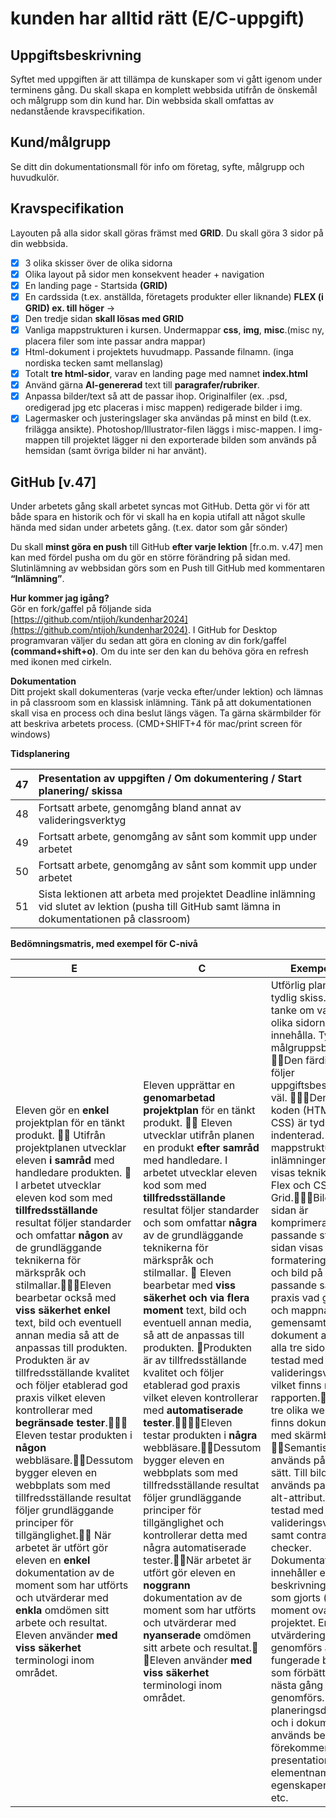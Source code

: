 # kunden har alltid rätt  (E/C-uppgift)

## **Uppgiftsbeskrivning**	

Syftet med uppgiften är att tillämpa de kunskaper som vi gått igenom under terminens gång. Du skall skapa en komplett webbsida utifrån de önskemål och målgrupp som din kund har. Din webbsida skall omfattas av nedanstående kravspecifikation.

## **Kund/målgrupp**

Se ditt din dokumentationsmall för info om företag, syfte, målgrupp och huvudkulör.	

## **Kravspecifikation**

Layouten på alla sidor skall göras främst med **GRID**. Du skall göra 3 sidor på din webbsida.

- [x] 3 olika skisser över de olika sidorna  
- [x] Olika layout på sidor men konsekvent header \+ navigation   
- [x] En landing page \- Startsida **(GRID)**  
- [x] En cardssida (t.ex. anställda, företagets produkter eller liknande) **FLEX (i GRID) ex. till höger** →  
- [x] Den tredje sidan **skall lösas med GRID**  
- [x] Vanliga mappstrukturen i kursen. Undermappar **css**, **img**, **misc**.(misc ny, placera filer som inte passar andra mappar)  
- [x] Html-dokument i projektets huvudmapp. Passande filnamn. (inga nordiska tecken samt mellanslag)  
- [x] Totalt **tre html-sidor**, varav en landing page med namnet **index.html**  
- [x] Använd gärna **AI-genererad** text till **paragrafer/rubriker**.  
- [x] Anpassa bilder/text så att de passar ihop. Originalfiler (ex. .psd, oredigerad jpg etc placeras i misc mappen) redigerade bilder i img.  
- [x] Lagermasker och justeringslager ska användas på minst en bild (t.ex. frilägga ansikte). Photoshop/Illustrator-filen läggs i misc-mappen. I img-mappen till projektet lägger ni den exporterade bilden som används på hemsidan (samt övriga bilder ni har använt). 

## **GitHub \[v.47\]**

Under arbetets gång skall arbetet syncas mot GitHub. Detta gör vi för att både spara en historik och för vi skall ha en kopia utifall att något skulle hända med sidan under arbetets gång. (t.ex. dator som går sönder)

Du skall **minst göra en push** till GitHub **efter varje lektion** \[fr.o.m. v.47\] men kan med fördel pusha om du gör en större förändring på sidan med. Slutinlämning av webbsidan görs som en Push till GitHub med kommentaren **“Inlämning”**.

**Hur kommer jag igång?**  
Gör en fork/gaffel på följande sida [https://github.com/ntijoh/kundenhar2024](https://github.com/ntijoh/kundenhar2024). I GitHub for Desktop programvaran väljer du sedan att göra en cloning av din fork/gaffel **(command+shift+o)**. Om du inte ser den kan du behöva göra en refresh med ikonen med cirkeln. 

**Dokumentation**  
Ditt projekt skall dokumenteras (varje vecka efter/under lektion) och lämnas in på classroom som en klassisk inlämning. Tänk på att dokumentationen skall visa en process och dina beslut längs vägen. Ta gärna skärmbilder för att beskriva arbetets process. (CMD+SHIFT+4 för mac/print screen för windows)  
						  
**Tidsplanering**

| 47 | Presentation av uppgiften / Om dokumentering / Start planering/ skissa |
| :---: | :---- |
| 48 | Fortsatt arbete, genomgång bland annat av valideringsverktyg |
| 49 | Fortsatt arbete, genomgång av sånt som kommit upp under arbetet |
| 50 | Fortsatt arbete, genomgång av sånt som kommit upp under arbetet |
| 51 | Sista lektionen att arbeta med projektet Deadline inlämning vid slutet av lektion (pusha till GitHub samt lämna in dokumentationen på classroom) |

**Bedömningsmatris, med exempel för C-nivå**

| E | C | Exempel för C |
| ----- | ----- | ----- |
| Eleven gör en **enkel** projektplan för en tänkt produkt.  Utifrån projektplanen utvecklar eleven **i samråd** med handledare produkten.  I arbetet utvecklar eleven kod som med **tillfredsställande** resultat följer standarder och omfattar **någon** av de grundläggande teknikerna för märkspråk och stilmallar.Eleven bearbetar också med **viss säkerhet** **enkel** text, bild och eventuell annan media så att de anpassas till produkten. 	 Produkten är av tillfredsställande kvalitet och följer etablerad god praxis vilket eleven kontrollerar med **begränsade tester**. Eleven testar produkten i **någon** webbläsare.Dessutom bygger eleven en webbplats som med tillfredsställande resultat följer grundläggande principer för tillgänglighet. När arbetet är utfört gör eleven en **enkel** dokumentation av de moment som har utförts och utvärderar med **enkla** omdömen sitt arbete och resultat. Eleven använder **med** **viss säkerhet** terminologi inom området.  | Eleven upprättar en **genomarbetad projektplan** för en tänkt produkt.  Eleven utvecklar utifrån planen en produkt **efter samråd** med handledare. I arbetet utvecklar eleven kod som med **tillfredsställande** resultat följer standarder och som omfattar **några** av de grundläggande teknikerna för märkspråk och stilmallar.  Eleven bearbetar med **viss säkerhet och via flera moment** text, bild och eventuell annan media, så att de anpassas till produkten. Produkten är av tillfredsställande kvalitet och följer etablerad god praxis vilket eleven kontrollerar med **automatiserade tester**.Eleven testar produkten i **några** webbläsare.Dessutom bygger eleven en webbplats som med tillfredsställande resultat följer grundläggande principer för tillgänglighet och kontrollerar detta med några automatiserade tester.När arbetet är utfört gör eleven en **noggrann** dokumentation av de moment som har utförts och utvärderar med **nyanserade** omdömen sitt arbete och resultat. Eleven använder **med viss säkerhet** terminologi inom området. | Utförlig planering med tydlig skiss. Beskriven tanke om vad de tre olika sidorna ska innehålla. Tydlig målgruppsbeskrivning. Den färdiga sidan följer uppgiftsbeskrivningen väl. Den skrivna koden (HTML och CSS) är tydligt indenterad. Korrekt mappstruktur i inlämningen. I sidan visas teknik för CSS Flex och CSS Grid.Bilderna till sidan är komprimerade i en passande storlek. I sidan visas flera olika formateringar av text och bild på ett passande sätt. God praxis vad gäller fil- och mappnamn. Ett gemensamt CSS-dokument används för alla tre sidor. Sidan är testad med valideringsverktyg vilket finns med i rapporten.Testning i tre olika webbläsare finns dokumenterad med skärmbilder. Semantiska taggar används på korrekt sätt. Till bilderna används passande alt-attribut. Sidan är testad med valideringsverktyg samt contrast-checker.  Dokumentationen innehåller en beskrivning av vad som gjorts (alla moment ovan) under projektet. En utvärdering genomförs av vad som fungerade bra och vad som förbättras till nästa gång ett projekt genomförs.  I planeringsdokumentet och i dokumentationen används begrepp som förekommer i presentationer t ex elementnamn, css-egenskaper, CSS-grid etc. |




 
